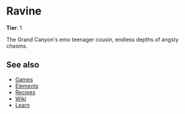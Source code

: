 # Ravine

**Tier**: 1

The Grand Canyon's emo teenager cousin, endless depths of angsty chasms.

## See also

* [Games](/wiki/games)
* [Elements](/wiki/elements)
* [Recipes](/wiki/recipes)
* [Wiki](/wiki/index)
* [Learn](/learn/index)